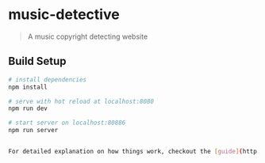 # music-detective

> A music copyright detecting website

## Build Setup

``` bash
# install dependencies
npm install

# serve with hot reload at localhost:8080
npm run dev

# start server on localhost:80886
npm run server


For detailed explanation on how things work, checkout the [guide](http://vuejs-templates.github.io/webpack/) and [docs for vue-loader](http://vuejs.github.io/vue-loader).

